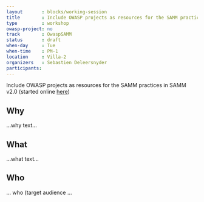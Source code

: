 ```yaml
---
layout       : blocks/working-session
title        : Include OWASP projects as resources for the SAMM practices
type         : workshop
owasp-project: no
track        : OwaspSAMM
status       : draft
when-day     : Tue
when-time    : PM-1
location     : Villa-2
organizers   : Sebastien Deleersnyder
participants:
---
```


Include OWASP projects as resources for the SAMM practices in SAMM v2.0 (started online [here](https://www.owasp.org/index.php/Category:SAMM-Resources))

## Why

...why text...

## What

...what text...

## Who

... who (target audience ...